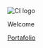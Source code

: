 ![CI logo](https://codeinstitute.s3.amazonaws.com/fullstack/ci_logo_small.png)

Welcome 


[Portafolio](https://jdhernandezs1.github.io/Portafolio)

